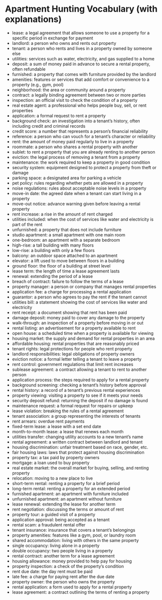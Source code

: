# Apartment Hunting Vocabulary (with explanations)

- lease: a legal agreement that allows someone to use a property for a specific period in exchange for payment
- landlord: a person who owns and rents out property
- tenant: a person who rents and lives in a property owned by someone else
- utilities: services such as water, electricity, and gas supplied to a home
- deposit: a sum of money paid in advance to secure a rental property, often refundable
- furnished: a property that comes with furniture provided by the landlord
- amenities: features or services that add comfort or convenience to a property (e.g., gym, pool)
- neighborhood: the area or community around a property
- contract: a legally binding agreement between two or more parties
- inspection: an official visit to check the condition of a property
- real estate agent: a professional who helps people buy, sell, or rent properties
- application: a formal request to rent a property
- background check: an investigation into a tenant’s history, often including credit and criminal records
- credit score: a number that represents a person’s financial reliability
- reference: a person who can vouch for a tenant’s character or reliability
- rent: the amount of money paid regularly to live in a property
- roommate: a person who shares a rental property with another
- sublet: to rent a property that you are already renting to another person
- eviction: the legal process of removing a tenant from a property
- maintenance: the work required to keep a property in good condition
- security system: equipment designed to protect a property from theft or damage
- parking space: a designated area for parking a vehicle
- pet policy: rules regarding whether pets are allowed in a property
- noise regulations: rules about acceptable noise levels in a property
- move-in date: the agreed date when a tenant can start living in a property
- move-out notice: advance warning given before leaving a rental property
- rent increase: a rise in the amount of rent charged
- utilities included: when the cost of services like water and electricity is part of the rent
- unfurnished: a property that does not include furniture
- studio apartment: a small apartment with one main room
- one-bedroom: an apartment with a separate bedroom
- high-rise: a tall building with many floors
- low-rise: a building with only a few floors
- balcony: an outdoor space attached to an apartment
- elevator: a lift used to move between floors in a building
- ground floor: the floor of a building at street level
- lease term: the length of time a lease agreement lasts
- renewal: extending the period of a lease
- breach of contract: failure to follow the terms of a lease
- property manager: a person or company that manages rental properties
- application fee: a charge for processing a rental application
- guarantor: a person who agrees to pay the rent if the tenant cannot
- utilities bill: a statement showing the cost of services like water and electricity
- rent receipt: a document showing that rent has been paid
- damage deposit: money paid to cover any damage to the property
- walk-through: an inspection of a property before moving in or out
- rental listing: an advertisement for a property available to rent
- open house: a scheduled time when a property is available for viewing
- housing market: the supply and demand for rental properties in an area
- affordable housing: rental properties that are reasonably priced
- tenant rights: legal protections for people who rent property
- landlord responsibilities: legal obligations of property owners
- eviction notice: a formal letter telling a tenant to leave a property
- rent control: government regulations that limit rent increases
- sublease agreement: a contract allowing a tenant to rent to another person
- application process: the steps required to apply for a rental property
- background screening: checking a tenant’s history before approval
- rental history: a record of a tenant’s previous rental experiences
- property viewing: visiting a property to see if it meets your needs
- security deposit refund: returning the deposit if no damage is found
- maintenance request: a formal request for repairs or upkeep
- lease violation: breaking the rules of a rental agreement
- tenant association: a group representing the interests of tenants
- rent arrears: overdue rent payments
- fixed-term lease: a lease with a set end date
- month-to-month lease: a lease that renews each month
- utilities transfer: changing utility accounts to a new tenant’s name
- rental agreement: a written contract between landlord and tenant
- housing discrimination: unfair treatment based on race, gender, etc.
- fair housing laws: laws that protect against housing discrimination
- property tax: a tax paid by property owners
- mortgage: a loan used to buy property
- real estate market: the overall market for buying, selling, and renting property
- relocation: moving to a new place to live
- short-term rental: renting a property for a brief period
- long-term rental: renting a property for an extended period
- furnished apartment: an apartment with furniture included
- unfurnished apartment: an apartment without furniture
- lease renewal: extending the lease for another term
- rent negotiation: discussing the terms or amount of rent
- property tour: a guided visit of a property
- application approval: being accepted as a tenant
- rental scam: a fraudulent rental offer
- tenant insurance: insurance that covers a tenant’s belongings
- property amenities: features like a gym, pool, or laundry room
- shared accommodation: living with others in the same property
- single occupancy: living alone in a property
- double occupancy: two people living in a property
- rental contract: another term for a lease agreement
- housing allowance: money provided to help pay for housing
- property inspection: a check of the property’s condition
- rent due date: the day rent must be paid
- late fee: a charge for paying rent after the due date
- property owner: the person who owns the property
- rental application: a form used to apply for a rental property
- lease agreement: a contract outlining the terms of renting a property
